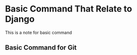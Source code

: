 # Basic Command That Relate to Django

This is a note for basic command

## Basic Command for Git


